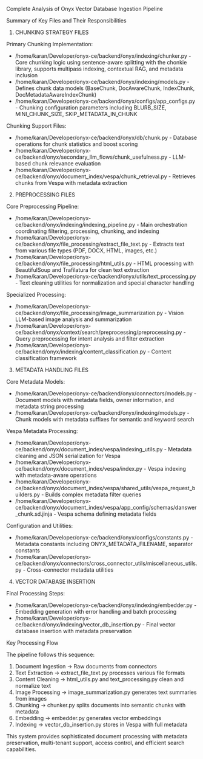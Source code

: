 
  Complete Analysis of Onyx Vector Database Ingestion Pipeline

  Summary of Key Files and Their Responsibilities

  1. CHUNKING STRATEGY FILES

  Primary Chunking Implementation:
  - /home/karan/Developer/onyx-ce/backend/onyx/indexing/chunker.py - Core chunking logic using sentence-aware splitting with the
  chonkie library, supports multipass indexing, contextual RAG, and metadata inclusion
  - /home/karan/Developer/onyx-ce/backend/onyx/indexing/models.py - Defines chunk data models (BaseChunk, DocAwareChunk, IndexChunk,
  DocMetadataAwareIndexChunk)
  - /home/karan/Developer/onyx-ce/backend/onyx/configs/app_configs.py - Chunking configuration parameters including BLURB_SIZE,
  MINI_CHUNK_SIZE, SKIP_METADATA_IN_CHUNK

  Chunking Support Files:
  - /home/karan/Developer/onyx-ce/backend/onyx/db/chunk.py - Database operations for chunk statistics and boost scoring
  - /home/karan/Developer/onyx-ce/backend/onyx/secondary_llm_flows/chunk_usefulness.py - LLM-based chunk relevance evaluation
  - /home/karan/Developer/onyx-ce/backend/onyx/document_index/vespa/chunk_retrieval.py - Retrieves chunks from Vespa with metadata
  extraction

  2. PREPROCESSING FILES

  Core Preprocessing Pipeline:
  - /home/karan/Developer/onyx-ce/backend/onyx/indexing/indexing_pipeline.py - Main orchestration coordinating filtering, processing,
  chunking, and indexing
  - /home/karan/Developer/onyx-ce/backend/onyx/file_processing/extract_file_text.py - Extracts text from various file types (PDF, DOCX,
   HTML, images, etc.)
  - /home/karan/Developer/onyx-ce/backend/onyx/file_processing/html_utils.py - HTML processing with BeautifulSoup and Trafilatura for
  clean text extraction
  - /home/karan/Developer/onyx-ce/backend/onyx/utils/text_processing.py - Text cleaning utilities for normalization and special
  character handling

  Specialized Processing:
  - /home/karan/Developer/onyx-ce/backend/onyx/file_processing/image_summarization.py - Vision LLM-based image analysis and
  summarization
  - /home/karan/Developer/onyx-ce/backend/onyx/context/search/preprocessing/preprocessing.py - Query preprocessing for intent analysis
  and filter extraction
  - /home/karan/Developer/onyx-ce/backend/onyx/indexing/content_classification.py - Content classification framework

  3. METADATA HANDLING FILES

  Core Metadata Models:
  - /home/karan/Developer/onyx-ce/backend/onyx/connectors/models.py - Document models with metadata fields, owner information, and
  metadata string processing
  - /home/karan/Developer/onyx-ce/backend/onyx/indexing/models.py - Chunk models with metadata suffixes for semantic and keyword search

  Vespa Metadata Processing:
  - /home/karan/Developer/onyx-ce/backend/onyx/document_index/vespa/indexing_utils.py - Metadata cleaning and JSON serialization for
  Vespa
  - /home/karan/Developer/onyx-ce/backend/onyx/document_index/vespa/index.py - Vespa indexing with metadata-aware operations
  - /home/karan/Developer/onyx-ce/backend/onyx/document_index/vespa/shared_utils/vespa_request_builders.py - Builds complex metadata
  filter queries
  - /home/karan/Developer/onyx-ce/backend/onyx/document_index/vespa/app_config/schemas/danswer_chunk.sd.jinja - Vespa schema defining
  metadata fields

  Configuration and Utilities:
  - /home/karan/Developer/onyx-ce/backend/onyx/configs/constants.py - Metadata constants including ONYX_METADATA_FILENAME, separator
  constants
  - /home/karan/Developer/onyx-ce/backend/onyx/connectors/cross_connector_utils/miscellaneous_utils.py - Cross-connector metadata
  utilities

  4. VECTOR DATABASE INSERTION

  Final Processing Steps:
  - /home/karan/Developer/onyx-ce/backend/onyx/indexing/embedder.py - Embedding generation with error handling and batch processing
  - /home/karan/Developer/onyx-ce/backend/onyx/indexing/vector_db_insertion.py - Final vector database insertion with metadata
  preservation

  Key Processing Flow

  The pipeline follows this sequence:
  1. Document Ingestion → Raw documents from connectors
  2. Text Extraction → extract_file_text.py processes various file formats
  3. Content Cleaning → html_utils.py and text_processing.py clean and normalize text
  4. Image Processing → image_summarization.py generates text summaries from images
  5. Chunking → chunker.py splits documents into semantic chunks with metadata
  6. Embedding → embedder.py generates vector embeddings
  7. Indexing → vector_db_insertion.py stores in Vespa with full metadata

  This system provides sophisticated document processing with metadata preservation, multi-tenant support, access control, and
  efficient search capabilities.